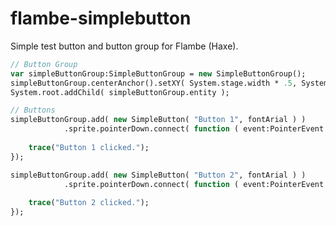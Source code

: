 flambe-simplebutton
===================

Simple test button and button group for Flambe (Haxe).


```haxe
// Button Group
var simpleButtonGroup:SimpleButtonGroup = new SimpleButtonGroup();   
simpleButtonGroup.centerAnchor().setXY( System.stage.width * .5, System.stage.height * .5 );   
System.root.addChild( simpleButtonGroup.entity );

// Buttons
simpleButtonGroup.add( new SimpleButton( "Button 1", fontArial ) )
            .sprite.pointerDown.connect( function ( event:PointerEvent ) {
    
    trace("Button 1 clicked.");
});

simpleButtonGroup.add( new SimpleButton( "Button 2", fontArial ) )
            .sprite.pointerDown.connect( function ( event:PointerEvent ) {
    
    trace("Button 2 clicked.");
});
```
